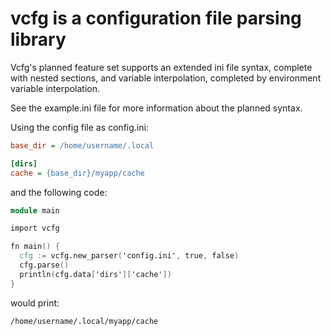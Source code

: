 # vcfg is a configuration file parsing library

Vcfg's planned feature set supports an extended ini file syntax, complete with nested sections, and variable interpolation, completed by 
environment variable interpolation.

See the example.ini file for more information about the planned syntax.

Using the config file as config.ini:

```ini
base_dir = /home/username/.local

[dirs]
cache = {base_dir}/myapp/cache
```

and the following code:

```v
module main

import vcfg

fn main() {
  cfg := vcfg.new_parser('config.ini', true, false)
  cfg.parse()
  println(cfg.data['dirs']['cache'])
}
```

would print:

```
/home/username/.local/myapp/cache
```

